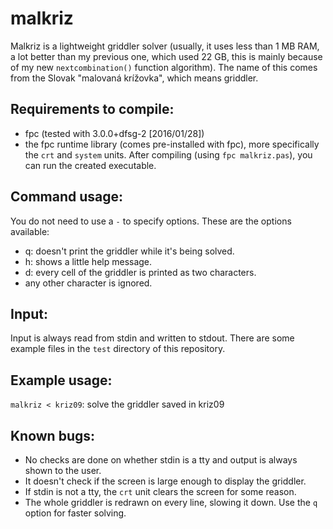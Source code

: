 # malkriz
Malkriz is a lightweight griddler solver (usually, it uses less than 1 MB RAM, a lot better than my previous one, which used 22 GB, this is mainly because of my new `nextcombination()` function algorithm).
The name of this comes from the Slovak "malovaná krížovka", which means griddler.

## Requirements to compile:
- fpc (tested with 3.0.0+dfsg-2 \[2016/01/28\])
- the fpc runtime library (comes pre-installed with fpc), more specifically the `crt` and `system` units.
After compiling (using `fpc malkriz.pas`), you can run the created executable.

## Command usage:
You do not need to use a `-` to specify options. These are the options available:
- q: doesn't print the griddler while it's being solved.
- h: shows a little help message.
- d: every cell of the griddler is printed as two characters.
- any other character is ignored.

## Input:
Input is always read from stdin and written to stdout. There are some example files in the `test` directory of this repository.

## Example usage:
`malkriz < kriz09`: solve the griddler saved in kriz09

## Known bugs:
- No checks are done on whether stdin is a tty and output is always shown to the user.
- It doesn't check if the screen is large enough to display the griddler.
- If stdin is not a tty, the `crt` unit clears the screen for some reason.
- The whole griddler is redrawn on every line, slowing it down. Use the `q` option for faster solving.
